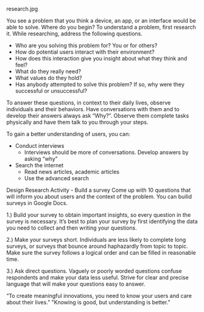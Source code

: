 research.jpg

You see a problem that you think a device, an app, or an interface would be able to solve. Where do you begin? 
To understand a problem, first research it. While researching, address the following questions. 

- Who are you solving this problem for? You or for others? 
- How do potential users interact with their environment? 
- How does this interaction give you insight about what they think and feel?
- What do they really need? 
- What values do they hold? 
- Has anybody attempted to solve this problem? If so, why were they successful or unsuccessful?

To answer these questions, in context to their daily lives, observe individuals and their behaviors. Have conversations with them and to develop their answers always ask “Why?”. Observe them complete tasks physically and have them talk to you through your steps. 

To gain a better understanding of users, you can: 
- Conduct interviews
  -  Interviews should be more of conversations. Develop answers by asking “why”
- Search the internet 
  - Read news articles, academic articles 
  - Use the advanced search
 
Design Research Activity - Build a survey
Come up with 10 questions that will inform you about users and the context of the problem. You can builid surveys in Google Docs.

1.) Build your survey to obtain important insights, so every question in the survey is necessary. It’s best to plan your survey by first identifying the data you need to collect and then writing your questions.

2.) Make your surveys short. Individuals are less likely to complete long surveys, or surveys that bounce around haphazardly from topic to topic. Make sure the survey follows a logical order and can be filled in reasonable time.

3.) Ask direct questions. Vaguely or poorly worded questions confuse respondents and make your data less useful. Strive for clear and precise language that will make your questions easy to answer.

“To create meaningful innovations, you need to know your users and care about their lives.” 
"Knowing is good, but understanding is better."



